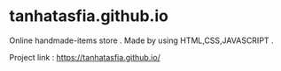 # tanhatasfia.github.io
Online handmade-items store .
Made by using HTML,CSS,JAVASCRIPT .

Project link : https://tanhatasfia.github.io/
